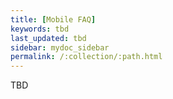 ```yaml
---
title: [Mobile FAQ]
keywords: tbd
last_updated: tbd
sidebar: mydoc_sidebar
permalink: /:collection/:path.html
---
```

TBD
